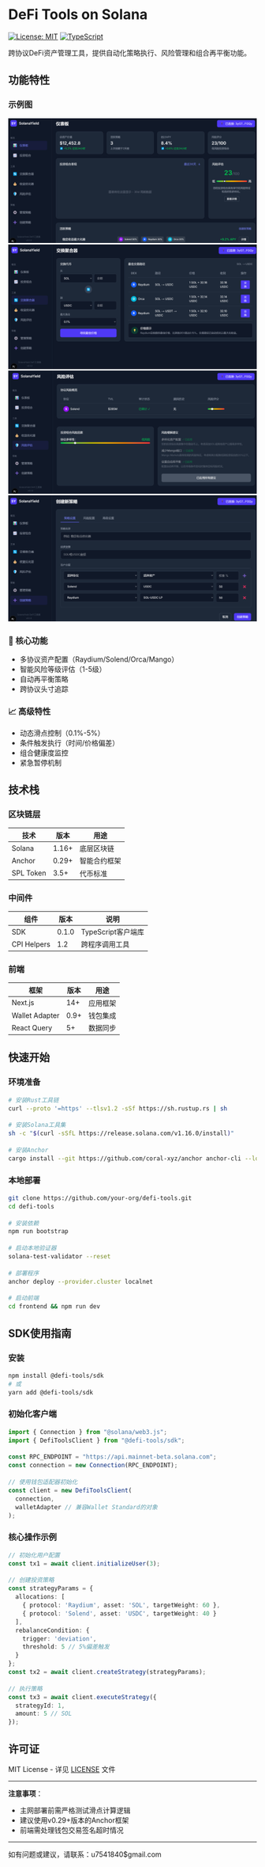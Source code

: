 # DeFi Tools on Solana

[![License: MIT](https://img.shields.io/badge/License-MIT-yellow.svg)](https://opensource.org/licenses/MIT)
[![TypeScript](https://img.shields.io/badge/TypeScript-4.0+-3178C6.svg?logo=typescript)](https://www.typescriptlang.org/)

跨协议DeFi资产管理工具，提供自动化策略执行、风险管理和组合再平衡功能。

## 功能特性

### 示例图

![example1](assets/example1.png)
![example2](assets/example2.png)
![example3](assets/example3.png)
![example4](assets/example4.png)

### 🚀 核心功能
- 多协议资产配置（Raydium/Solend/Orca/Mango）
- 智能风险等级评估（1-5级）
- 自动再平衡策略
- 跨协议头寸追踪

### 📈 高级特性
- 动态滑点控制（0.1%-5%）
- 条件触发执行（时间/价格偏差）
- 组合健康度监控
- 紧急暂停机制

## 技术栈

### 区块链层
| 技术 | 版本 | 用途 |
|------|------|------|
| Solana | 1.16+ | 底层区块链 |
| Anchor | 0.29+ | 智能合约框架 |
| SPL Token | 3.5+ | 代币标准 |

### 中间件
| 组件 | 版本 | 说明 |
|------|------|------|
| SDK | 0.1.0 | TypeScript客户端库 |
| CPI Helpers | 1.2 | 跨程序调用工具 |

### 前端
| 框架 | 版本 | 用途 |
|------|------|------|
| Next.js | 14+ | 应用框架 |
| Wallet Adapter | 0.9+ | 钱包集成 |
| React Query | 5+ | 数据同步 |

## 快速开始

### 环境准备
```bash
# 安装Rust工具链
curl --proto '=https' --tlsv1.2 -sSf https://sh.rustup.rs | sh

# 安装Solana工具集
sh -c "$(curl -sSfL https://release.solana.com/v1.16.0/install)"

# 安装Anchor
cargo install --git https://github.com/coral-xyz/anchor anchor-cli --locked
```

### 本地部署
```bash
git clone https://github.com/your-org/defi-tools.git
cd defi-tools

# 安装依赖
npm run bootstrap

# 启动本地验证器
solana-test-validator --reset

# 部署程序
anchor deploy --provider.cluster localnet

# 启动前端
cd frontend && npm run dev
```

## SDK使用指南

### 安装
```bash
npm install @defi-tools/sdk
# 或
yarn add @defi-tools/sdk
```

### 初始化客户端
```typescript
import { Connection } from "@solana/web3.js";
import { DefiToolsClient } from "@defi-tools/sdk";

const RPC_ENDPOINT = "https://api.mainnet-beta.solana.com";
const connection = new Connection(RPC_ENDPOINT);

// 使用钱包适配器初始化
const client = new DefiToolsClient(
  connection,
  walletAdapter // 兼容Wallet Standard的对象
);
```

### 核心操作示例
```typescript
// 初始化用户配置
const tx1 = await client.initializeUser(3);

// 创建投资策略
const strategyParams = {
  allocations: [
    { protocol: 'Raydium', asset: 'SOL', targetWeight: 60 },
    { protocol: 'Solend', asset: 'USDC', targetWeight: 40 }
  ],
  rebalanceCondition: {
    trigger: 'deviation', 
    threshold: 5 // 5%偏差触发
  }
};
const tx2 = await client.createStrategy(strategyParams);

// 执行策略
const tx3 = await client.executeStrategy({
  strategyId: 1,
  amount: 5 // SOL
});
```

## 许可证

MIT License - 详见 [LICENSE](LICENSE) 文件

---

**注意事项**：
- 主网部署前需严格测试滑点计算逻辑
- 建议使用v0.29+版本的Anchor框架
- 前端需处理钱包交易签名超时情况

---

如有问题或建议，请联系：u7541840$gmail.com
